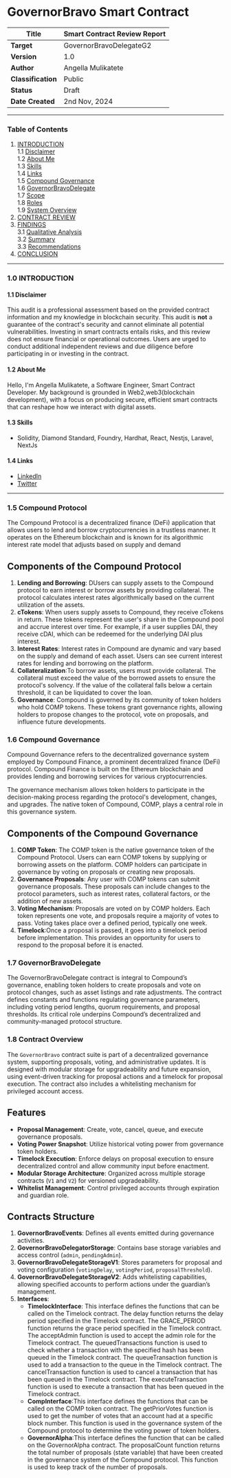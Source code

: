 # GovernorBravo Smart Contract
| Title            | Smart Contract Review Report   |
|------------------|-------------------------------|
| **Target**       | GovernorBravoDelegateG2       |
| **Version**      | 1.0                           |
| **Author**       | Angella Mulikatete            |
| **Classification** | Public                      |
| **Status**       | Draft                         |
| **Date Created** | 2nd Nov, 2024          |

---

### Table of Contents
1. [INTRODUCTION](#10-introduction)  
   1.1 [Disclaimer](#11-disclaimer)  
   1.2 [About Me](#12-about-me)  
   1.3 [Skills](#13-skills)  
   1.4 [Links](#14-links)  
   1.5 [Compound Governance](#15-compound-governance)  
   1.6 [GovernorBravoDelegate](#16-governorbravodelegate)  
   1.7 [Scope](#17-scope)  
   1.8 [Roles](#18-roles)  
   1.9 [System Overview](#19-system-overview)  
2. [CONTRACT REVIEW](#20-contract-review)  
3. [FINDINGS](#30-findings)  
   3.1 [Qualitative Analysis](#31-qualitative-analysis)  
   3.2 [Summary](#32-summary)  
   3.3 [Recommendations](#33-recommendations)  
4. [CONCLUSION](#40-conclusion)  


---

### 1.0 INTRODUCTION

#### 1.1 Disclaimer  
This audit is a professional assessment based on the provided contract information and my knowledge in blockchain security. This audit is **not** a guarantee of the contract's security and cannot eliminate all potential vulnerabilities. Investing in smart contracts entails risks, and this review does not ensure financial or operational outcomes. Users are urged to conduct additional independent reviews and due diligence before participating in or investing in the contract.

#### 1.2 About Me  
Hello, I'm Angella Mulikatete, a Software Engineer, Smart Contract Developer. My background is grounded in Web2,web3(blockchain development), with a focus on producing secure, efficient smart contracts that can reshape how we interact with digital assets.

#### 1.3 Skills  
- Solidity, Diamond Standard, Foundry, Hardhat, React, Nestjs, Laravel, NextJs
#### 1.4 Links  
- [LinkedIn](https://www.linkedin.com/in/angella-mulikatete-7b83371a2/)  
- [Twitter](https://x.com/AMulikatete)  

---
### 1.5 Compound Protocol
The Compound Protocol is a decentralized finance (DeFi) application that allows users to lend and borrow cryptocurrencies in a trustless manner. It operates on the Ethereum blockchain and is known for its algorithmic interest rate model that adjusts based on supply and demand

##  Components of the Compound Protocol

1. **Lending and Borrowing**: DUsers can supply assets to the Compound protocol to earn interest or borrow assets by providing collateral. The protocol calculates interest rates algorithmically based on the current utilization of the assets.
2. **cTokens**: When users supply assets to Compound, they receive cTokens in return. These tokens represent the user's share in the Compound pool and accrue interest over time. For example, if a user supplies DAI, they receive cDAI, which can be redeemed for the underlying DAI plus interest.
3. **Interest Rates**:  Interest rates in Compound are dynamic and vary based on the supply and demand of each asset. Users can see current interest rates for lending and borrowing on the platform.
4. **Collateralization**:To borrow assets, users must provide collateral. The collateral must exceed the value of the borrowed assets to ensure the protocol's solvency. If the value of the collateral falls below a certain threshold, it can be liquidated to cover the loan.
5. **Governance**: Compound is governed by its community of token holders who hold COMP tokens. These tokens grant governance rights, allowing holders to propose changes to the protocol, vote on proposals, and influence future developments.
   
### 1.6 Compound Governance
Compound Governance refers to the decentralized governance system employed by Compound Finance, a prominent decentralized finance (DeFi) protocol. Compound Finance is built on the Ethereum blockchain and provides lending and borrowing services for various cryptocurrencies.

The governance mechanism allows token holders to participate in the decision-making process regarding the protocol's development, changes, and upgrades. The native token of Compound, COMP, plays a central role in this governance system.
##  Components of the Compound Governance

1. **COMP Token**: The COMP token is the native governance token of the Compound Protocol. Users can earn COMP tokens by supplying or borrowing assets on the platform. COMP holders can participate in governance by voting on proposals or creating new proposals.
2. **Governance Proposals**: Any user with COMP tokens can submit governance proposals. These proposals can include changes to the protocol parameters, such as interest rates, collateral factors, or the addition of new assets.
3. **Voting Mechanism**:  Proposals are voted on by COMP holders. Each token represents one vote, and proposals require a majority of votes to pass. Voting takes place over a defined period, typically one week.
4. **Timelock**:Once a proposal is passed, it goes into a timelock period before implementation. This provides an opportunity for users to respond to the proposal before it is enacted.

### 1.7 GovernorBravoDelegate  
The GovernorBravoDelegate contract is integral to Compound’s governance, enabling token holders to create proposals and vote on protocol changes, such as asset listings and rate adjustments. The contract defines constants and functions regulating governance parameters, including voting period lengths, quorum requirements, and proposal thresholds. Its critical role underpins Compound’s decentralized and community-managed protocol structure.  

### 1.8 Contract Overview
The `GovernorBravo` contract suite is part of a decentralized governance system, supporting proposals, voting, and administrative updates. It is designed with modular storage for upgradeability and future expansion, using event-driven tracking for proposal actions and a timelock for proposal execution. The contract also includes a whitelisting mechanism for privileged account access.

## Features
- **Proposal Management**: Create, vote, cancel, queue, and execute governance proposals.
- **Voting Power Snapshot**: Utilize historical voting power from governance token holders.
- **Timelock Execution**: Enforce delays on proposal execution to ensure decentralized control and allow community input before enactment.
- **Modular Storage Architecture**: Organized across multiple storage contracts (`V1` and `V2`) for versioned upgradeability.
- **Whitelist Management**: Control privileged accounts through expiration and guardian role.

## Contracts Structure

1. **GovernorBravoEvents**: Defines all events emitted during governance activities.
2. **GovernorBravoDelegatorStorage**: Contains base storage variables and access control (`admin`, `pendingAdmin`).
3. **GovernorBravoDelegateStorageV1**: Stores parameters for proposal and voting configuration (`votingDelay`, `votingPeriod`, `proposalThreshold`).
4. **GovernorBravoDelegateStorageV2**: Adds whitelisting capabilities, allowing specified accounts to perform actions under the guardian’s management.
5. **Interfaces**:
   - **TimelockInterface**: This interface defines the functions that can be called on the Timelock contract. The delay function returns the delay period specified in the Timelock contract. The GRACE_PERIOD function returns the grace period specified in the Timelock contract. The acceptAdmin function is used to accept the admin role for the Timelock contract. The queuedTransactions function is used to check whether a transaction with the specified hash has been queued in the Timelock contract. The queueTransaction function is used to add a transaction to the queue in the Timelock contract. The cancelTransaction function is used to cancel a transaction that has been queued in the Timelock contract. The executeTransaction function is used to execute a transaction that has been queued in the Timelock contract.
   - **CompInterface**:This interface defines the functions that can be called on the COMP token contract. The getPriorVotes function is used to get the number of votes that an account had at a specific block number. This function is used in the governance system of the Compound protocol to determine the voting power of token holders.
   - **GovernorAlpha**:This interface defines the function that can be called on the GovernorAlpha contract. The proposalCount function returns the total number of proposals (state variable) that have been created in the governance system of the Compound protocol. This function is used to keep track of the number of proposals.


